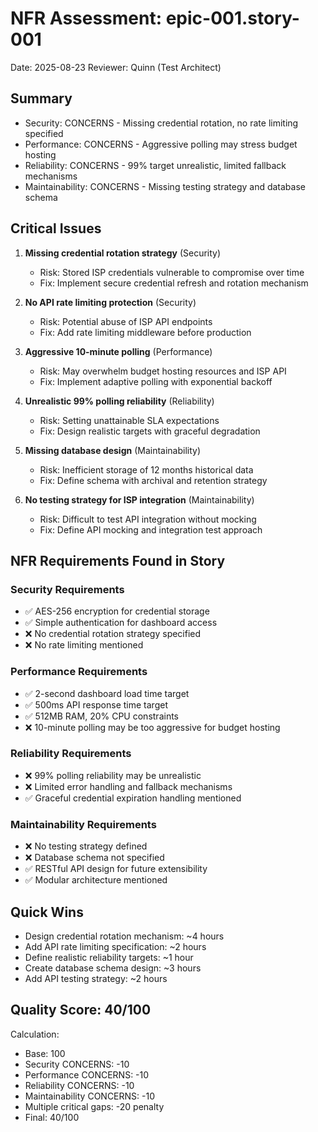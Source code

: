 # NFR Assessment: epic-001.story-001

Date: 2025-08-23
Reviewer: Quinn (Test Architect)

## Summary

- Security: CONCERNS - Missing credential rotation, no rate limiting specified
- Performance: CONCERNS - Aggressive polling may stress budget hosting  
- Reliability: CONCERNS - 99% target unrealistic, limited fallback mechanisms
- Maintainability: CONCERNS - Missing testing strategy and database schema

## Critical Issues

1. **Missing credential rotation strategy** (Security)
   - Risk: Stored ISP credentials vulnerable to compromise over time
   - Fix: Implement secure credential refresh and rotation mechanism

2. **No API rate limiting protection** (Security)
   - Risk: Potential abuse of ISP API endpoints
   - Fix: Add rate limiting middleware before production

3. **Aggressive 10-minute polling** (Performance)
   - Risk: May overwhelm budget hosting resources and ISP API
   - Fix: Implement adaptive polling with exponential backoff

4. **Unrealistic 99% polling reliability** (Reliability)
   - Risk: Setting unattainable SLA expectations
   - Fix: Design realistic targets with graceful degradation

5. **Missing database design** (Maintainability)
   - Risk: Inefficient storage of 12 months historical data
   - Fix: Define schema with archival and retention strategy

6. **No testing strategy for ISP integration** (Maintainability)
   - Risk: Difficult to test API integration without mocking
   - Fix: Define API mocking and integration test approach

## NFR Requirements Found in Story

### Security Requirements
- ✅ AES-256 encryption for credential storage
- ✅ Simple authentication for dashboard access
- ❌ No credential rotation strategy specified
- ❌ No rate limiting mentioned

### Performance Requirements
- ✅ 2-second dashboard load time target
- ✅ 500ms API response time target
- ✅ 512MB RAM, 20% CPU constraints
- ❌ 10-minute polling may be too aggressive for budget hosting

### Reliability Requirements
- ❌ 99% polling reliability may be unrealistic
- ❌ Limited error handling and fallback mechanisms
- ✅ Graceful credential expiration handling mentioned

### Maintainability Requirements
- ❌ No testing strategy defined
- ❌ Database schema not specified
- ✅ RESTful API design for future extensibility
- ✅ Modular architecture mentioned

## Quick Wins

- Design credential rotation mechanism: ~4 hours
- Add API rate limiting specification: ~2 hours  
- Define realistic reliability targets: ~1 hour
- Create database schema design: ~3 hours
- Add API testing strategy: ~2 hours

## Quality Score: 40/100

Calculation:
- Base: 100
- Security CONCERNS: -10
- Performance CONCERNS: -10  
- Reliability CONCERNS: -10
- Maintainability CONCERNS: -10
- Multiple critical gaps: -20 penalty
- Final: 40/100
